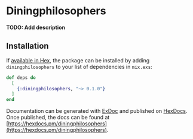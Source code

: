 # Diningphilosophers

**TODO: Add description**

## Installation

If [available in Hex](https://hex.pm/docs/publish), the package can be installed
by adding `diningphilosophers` to your list of dependencies in `mix.exs`:

```elixir
def deps do
  [
    {:diningphilosophers, "~> 0.1.0"}
  ]
end
```

Documentation can be generated with [ExDoc](https://github.com/elixir-lang/ex_doc)
and published on [HexDocs](https://hexdocs.pm). Once published, the docs can
be found at [https://hexdocs.pm/diningphilosophers](https://hexdocs.pm/diningphilosophers).

